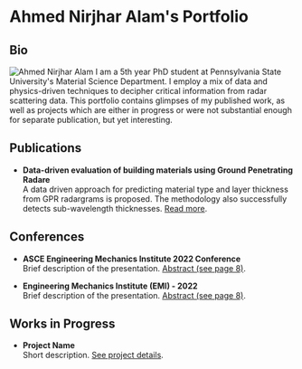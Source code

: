 # Ahmed Nirjhar Alam's Portfolio

## Bio
![Ahmed Nirjhar Alam](./assets/img/rougn_snip.png)
I am a 5th year PhD student at Pennsylvania State University's Material Science Department. I employ a mix of data and physics-driven techniques to decipher critical information from radar scattering data. This portfolio contains glimpses of my published work, as well as projects which are either in progress or were not substantial enough for separate publication, but yet interesting. 


## Publications
- **Data-driven evaluation of building materials using Ground Penetrating Radare**  
  A data driven approach for predicting material type and layer thickness from GPR radargrams is proposed. The methodology also successfully detects sub-wavelength thicknesses. [Read more](https://www.sciencedirect.com/science/article/pii/S235271022401756X).

## Conferences
- **ASCE Engineering Mechanics Institute 2022 Conference**  
  Brief description of the presentation. [Abstract (see page 8)]([abstract-link](https://www.emi-conference.org/sites/emi-conference.org/2022/files/inline-files/EMI%202022%20Book%20of%20Abstracts.pdf)).

- **Engineering Mechanics Institute (EMI) - 2022**  
  Brief description of the presentation. [Abstract (see page 8)]([abstract-link](https://www.emi-conference.org/sites/emi-conference.org/2022/files/inline-files/EMI%202022%20Book%20of%20Abstracts.pdf)).



## Works in Progress
- **Project Name**  
  Short description. [See project details](link-to-project-page).
